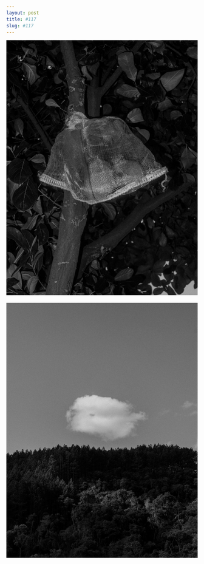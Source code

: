 ```yaml
---
layout: post
title: #117
slug: #117
---
```

<p class="description" style="text-align: justify;">
<img src="/assets/danilo-luna-snapshots-90.jpg" />
  <br>
  <br>
  <img src="/assets/danilo-luna-snapshots-89.JPG" />
  <br>
  <br>
